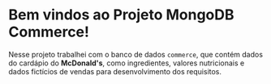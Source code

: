 # Bem vindos ao Projeto MongoDB Commerce!

Nesse projeto trabalhei com o banco de dados `commerce`, que contém dados do cardápio do **McDonald's**, como ingredientes, valores nutricionais e dados fictícios de vendas para desenvolvimento dos requisitos.
